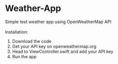 # Weather-App
Simple test weather app using OpenWeatherMap API
<br/>
<br/>
Installation:<br/>
1. Download the code
2. Get your API key on openweathermap.org
3. Head to ViewController.swift and add your API key 
4. Run the app
